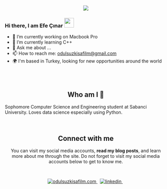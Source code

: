 <h1 align="center">
  <a href="https://git.io/typing-svg">
    <img src="https://readme-typing-svg.herokuapp.com/?lines=Hello!+👋;I+am+Efe+Çınar&center=true&size=25">
  </a>
</h1>

### Hi there, I am Efe Çınar <img src="https://user-images.githubusercontent.com/42378118/110234147-e3259600-7f4e-11eb-95be-0c4047144dea.gif" width="30">

- 🔭 I’m currently working on Macbook Pro
- 🌱 I’m currently learning C++
- 💬 Ask me about ...
- 📫 How to reach me: odulsuzkisafilm@gmail.com
- 🌍 I'm based in Turkey, looking for new opportunities around the world

<br></br>

<h2 align="center">
Who am I 👀 
</h2>
Sophomore Computer Science and Engineering student at Sabanci University. Loves data science especially using Python. 
</p>
<center>
<br>

<h2 align="center">
Connect with me 
</h2>
<p align="center">
  You can visit my social media accounts, <b>read my blog posts</b>, and learn more about me through the site. Do not forget to visit my social media accounts below to get to know me. <br>
</p>  
<br>




<p align="center">
<a href="https://github.com/odulsuzkisafilm" target="_blank">
<img src=https://img.shields.io/badge/odulsuzkisafilm.com-%23121011.svg?style=for-the-badge&logo=github&logoColor=orange alt=odulsuzkisafilm.com style="margin-bottom: 5px;" />
</a> &nbsp;


<a href="https://www.linkedin.com/in/efe-çınar-634a21223/" target="_blank">
<img src=https://img.shields.io/badge/linkedin-%231E77B5.svg?&style=for-the-badge&logo=linkedin&logoColor=white alt=linkedin style="margin-bottom: 5px;" />
</a> &nbsp;

</p>  
  
</div>  
